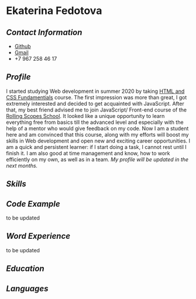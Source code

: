 # Ekaterina Fedotova
## *Contact Information*
* [Github](https://github.com/katerinafedotova)
* [Gmail](fedotova490@gmail.com)
* +7 967 258 46 17
## *Profile*
I started studying Web development in summer 2020 by taking [HTML and CSS Fundamentials](https://courses.edx.org/courses/course-v1:W3Cx+HTML5.0x+1T2020/course/) course. The first impression was more than great, I got extremely interested and decided to get acquainted with JavaScript. After that, my best friend advised me to join JavaScript/ Front-end course of the [Rolling Scopes School](https://rs.school/). It looked like a unique opportunity to learn everything free from basics till the advanced level and especially with the help of a mentor who would give feedback on my code. Now I am a student here and am convinced that this course, along with my efforts will boost my skills in Web development and open new and exciting career opportunities. I am a quick and persistent learner: if I start doing a task, I cannot rest until I finish it. I am also good at time management and know, how to work efficiently on my own, as well as in a team. *My profile will be updated in the next months.*
## *Skills*
## *Code Example*
to be updated
## *Word Experience*
to be updated 
## *Education*
## *Languages*
